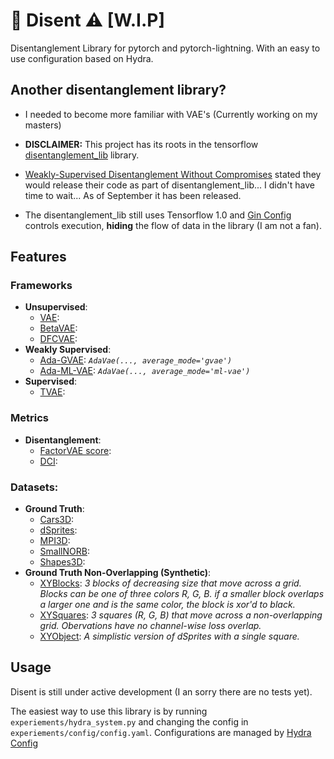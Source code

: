 # 🧶 Disent ⚠️ [W.I.P] 

Disentanglement Library for pytorch and pytorch-lightning. With an easy to use configuration based on Hydra.



## Another disentanglement library?
  
- I needed to become more familiar with VAE's (Currently working on my masters)

- **DISCLAIMER:** This project has its roots in the tensorflow [disentanglement_lib](https://github.com/google-research/disentanglement_lib) library.

- [Weakly-Supervised Disentanglement Without Compromises](https://arxiv.org/abs/2002.02886) stated they would release
  their code as part of disentanglement_lib... I didn't have time to wait... As of September it has been released.
  
- The disentanglement_lib still uses Tensorflow 1.0 and [Gin Config](https://github.com/google/gin-config) controls execution, **hiding** the flow of data in the library (I am not a fan).



## Features

### Frameworks
- **Unsupervised**:
  - <ins>VAE</ins>:
  - <ins>BetaVAE</ins>:
  - <ins>DFCVAE</ins>:
- **Weakly Supervised**:
    - <ins>Ada-GVAE</ins>: *`AdaVae(..., average_mode='gvae')`*
    - <ins>Ada-ML-VAE</ins>: *`AdaVae(..., average_mode='ml-vae')`*
- **Supervised**:
    - <ins>TVAE</ins>:

### Metrics
- **Disentanglement**:
    - <ins>FactorVAE score</ins>:
    - <ins>DCI</ins>:

### Datasets:
- **Ground Truth**:
    - <ins>Cars3D</ins>:
    - <ins>dSprites</ins>:
    - <ins>MPI3D</ins>:
    - <ins>SmallNORB</ins>:
    - <ins>Shapes3D</ins>:
- **Ground Truth Non-Overlapping (Synthetic)**:
    - <ins>XYBlocks</ins>: *3 blocks of decreasing size that move across a grid. Blocks can be one of three colors R, G, B. if a smaller block overlaps a larger one and is the same color, the block is xor'd to black.*
    - <ins>XYSquares</ins>: *3 squares (R, G, B) that move across a non-overlapping grid. Obervations have no channel-wise loss overlap.*
    - <ins>XYObject</ins>: *A simplistic version of dSprites with a single square.*



## Usage

Disent is still under active development (I an sorry there are no tests yet).

The easiest way to use this library is by running `experiements/hydra_system.py` and changing the config in `experiements/config/config.yaml`. Configurations are managed by [Hydra Config](https://github.com/facebookresearch/hydra)

